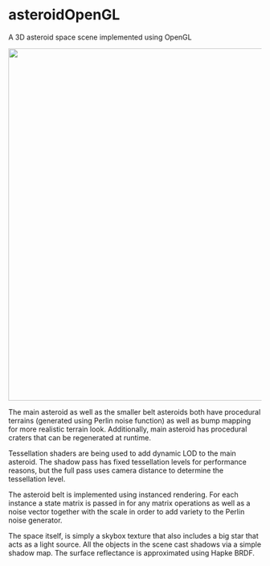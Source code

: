 # asteroidOpenGL
 A 3D asteroid space scene implemented using OpenGL

<img src="/asteroidOpenGL.gif?raw=true" width="700px">

The main asteroid as well as the smaller belt asteroids both have procedural terrains (generated using 
Perlin noise function) as well as bump mapping for more realistic terrain look. Additionally, main 
asteroid has procedural craters that can be regenerated at runtime.

Tessellation shaders are being used to add dynamic LOD to the main asteroid. The shadow pass has fixed 
tessellation levels for performance reasons, but the full pass uses camera distance to determine the 
tessellation level.

The asteroid belt is implemented using instanced rendering. For each instance a state matrix is passed in 
for any matrix operations as well as a noise vector together with the scale in order to add variety to the 
Perlin noise generator.

The space itself, is simply a skybox texture that also includes a big star that acts as a light source. All the 
objects in the scene cast shadows via a simple shadow map. The surface reflectance is approximated 
using Hapke BRDF.
